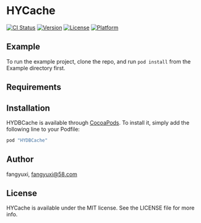 # HYCache

[![CI Status](http://img.shields.io/travis/fangyuxi/HYCache.svg?style=flat)](https://travis-ci.org/fangyuxi/HYCache)
[![Version](https://img.shields.io/cocoapods/v/HYCache.svg?style=flat)](http://cocoapods.org/pods/HYDBCache)
[![License](https://img.shields.io/cocoapods/l/HYCache.svg?style=flat)](http://cocoapods.org/pods/HYDBCache)
[![Platform](https://img.shields.io/cocoapods/p/HYCache.svg?style=flat)](http://cocoapods.org/pods/HYDBCache)

## Example

To run the example project, clone the repo, and run `pod install` from the Example directory first.

## Requirements

## Installation

HYDBCache is available through [CocoaPods](http://cocoapods.org). To install
it, simply add the following line to your Podfile:

```ruby
pod "HYDBCache"
```

## Author

fangyuxi, fangyuxi@58.com

## License

HYCache is available under the MIT license. See the LICENSE file for more info.
